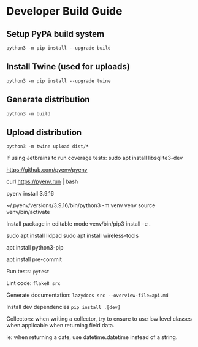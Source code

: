 # Developer Build Guide

## Setup PyPA build system

`python3 -m pip install --upgrade build`

## Install Twine (used for uploads)

`python3 -m pip install --upgrade twine`

## Generate distribution

`python3 -m build`

## Upload distribution

`python3 -m twine upload dist/*`




If using Jetbrains to run coverage tests:
sudo apt install libsqlite3-dev

https://github.com/pyenv/pyenv

curl https://pyenv.run | bash

pyenv install 3.9.16

~/.pyenv/versions/3.9.16/bin/python3 -m venv venv
source venv/bin/activate


Install package in editable mode
venv/bin/pip3 install -e .


sudo apt install lldpad
sudo apt install wireless-tools


apt install python3-pip

apt install pre-commit


Run tests: `pytest`

Lint code: `flake8 src`

Generate documentation: `lazydocs src --overview-file=api.md`

Install dev dependencies `pip install .[dev]`


Collectors: when writing a collector, try to ensure to use
low level classes when applicable when returning field data.

ie: when returning a date, use datetime.datetime instead of a string.
